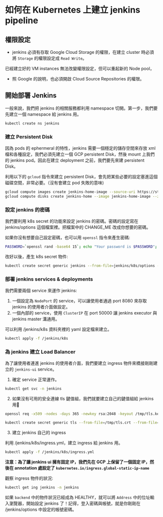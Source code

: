 # 如何在 Kubernetes 上建立 jenkins pipeline

## 權限設定

* jenkins 必須有存取 Google Cloud Storage 的權限，在建立 cluster 時必須將 `Storage` 的權限設定成 `Read Write`。

已經建立好的 VM instances 無法改變權限設定，但可以重起新的 Node pool，

* 照 Google 的說明，也必須開啟 Cloud Source Repositories 的權限。

## 開始部署 Jenkins

一般來說，我們把 jenkins 的相關服務都利用 namespace 切開。第一步，我們要先建立一個 namespace 給 jenkins 用。
```bash
kubectl create ns jenkins
```

### 建立 Persistent Disk

因為 pods 的 ephermeral 的特性，jenkins 需要一個穩定的儲存空間來存放 xml 檔和各種設定，我們必須先建立一個 GCP persistent Disk，然後 mount 上我們的 jenkins pod。因此在建立 deployment 之前，我們要先來建 persistent Disk。

利用以下的 `gcloud` 指令來建立 persistent Disk，會先把某些必要的設定塞進這個磁碟空間，非常必要。（沒有會建立 pod 失敗的意味)

```bash
gcloud compute images create jenkins-home-image --source-uri https://storage.googleapis.com/solutions-public-assets/jenkins-cd/jenkins-home-v3.tar.gz
gcloud compute disks create jenkins-home --image jenkins-home-image --zone asia-east1-a
```

### 設定 jenkins 的密碼

我們要利用 k8s secret 的功能來設定 jenkins 的密碼。密碼的設定寫在 jenkins/options 這個檔案裡。把檔案中的 CHANGE_ME 改成你想要的密碼。

如果你沒有想要自己設定密碼，也可以用 `openssl` 指令來產生密碼:
```bash
PASSWORD=`openssl rand -base64 15`; echo "Your password is $PASSWORD"; sed -i.bak s#CHANGE_ME#$PASSWORD# jenkins/options
```

改好以後，產生 k8s secret 物件:
```bash
kubectl create secret generic jenkins --from-file=jenkins/k8s/options --namespace=jenkins
```

### 部署 jenkins services & deployments

我們需要兩個 service 來運作 jenkins:

1. 一個設定為 `NodePort` 的 service，可以讓使用者通過 port 8080 來存取 jenkins 的使用者介面做設定。
2. 一個內部的 service，使用 `ClusterIP` 在 port 50000 讓 jenkins executor 與 jenkins master 溝通用。

可以利用 /jenkins/k8s 資料夾裡的 yaml 設定檔來建立。
```bash
kubectl apply -f /jenkins/k8s
```

### 為 jenkins 建立 Load Balancer

為了讓使用者連進 jenkins 的使用者介面，我們要建立 ingress 物件來橋接剛剛建立的 `jenkins-ui` service。

1. 確定 service 正常運作。

```bash
kubectl get svc -n jenkins
```

2. 如果沒有可用的安全連線 tls 鍵值組，我們就要建立自己的鍵值組給 jenkins 用

```bash
openssl req -x509 -nodes -days 365 -newkey rsa:2048 -keyout /tmp/tls.key -out /tmp/tls.crt -subj "/CN=jenkins/O=jenkins"

kubectl create secret generic tls --from-file=/tmp/tls.crt --from-file=/tmp/tls.key --namespace jenkins
```

3. 建立 jenkins 自己的 ingress

利用 /jenkins/k8s/ingress.yml，建立 ingress 給 jenkins 用。

```bash
kubectl apply -f /jenkins/k8s/ingress.yml
```

**注意：為了讓 jenkins ui 擁有固定 IP，我們先在 GCP 上保留了一個固定 IP，然後在 annotation 處設定了 `kubernetes.io/ingress.global-static-ip-name`**

觀察 ingress 物件的狀況:

```bash
kubectl get ing jenkins -n jenkins
```

如果 `backend` 中的物件狀況已經成為 HEALTHY，就可以將 `Address` 中的位址輸入瀏覽器，開始設定 jenkins 了！記得，登入密碼與帳號，就是你剛剛在 /jenkins/options 中設定的帳號密碼。